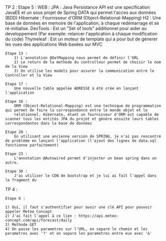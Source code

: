 TP 2 :
	Etape 5 :
		WEB : 
		JPA : Java Persistance API est une specification JavaEE et un sous projet de Spring DATA qui permet l'acces aux données (BDD) 
		Hibernate : Fournisseur d'ORM (Object-Relational-Mapping)
		H2 : Une base de données en memoire de l'application, à chaque redémarrage et se ré-initialise.
		DevTools : Est un "Set of tools" additionnel pour aider au developpement (Par exemple: relancer l'application à chaque modification du code)
		Thymeleaf : Est un moteur de template qui a pour but de génerer les vues des applications Web basées sur MVC

	Etape 13 : 
		1) L'annotation @GetMapping nous permet de définir l'URL 
		2) Le return de la methode du controlleur permet de choisir le nom de la View
		3) On utilise les models pour assurer la communication entre le Controller et la View

	Etape 17 :
		Une nouvelle table appelée ADRESSE à été crée en lançant l'application

	Etape 18 : 
		ORM (Object-Relational-Mapping) est une technique de programmation qui permet de faire la correspondance entre le monde objet et le
		relationnel. Hibernate, étant un fournisseur d'ORM est capable de scanner tous les entités JPA du projet et génére ensuite leurs tables correspondantes dans la base de données

	Etape 20 :
		En utilisant une ancienne version de SPRING, je n'ai pas rencontré de problème en lançant l'application (l'ajout des lignes de data.sql fonctionne parfaitement)

	Etape 23 : 
		L'annotation @Autowired permet d'injecter un bean spring dans un autre.

	Etape 30 :
		J'ai utiliser le CDN de bootstrap et je lui ai fait l'appel dans le fragment du


TP 4 :
	
	Etape 6 :

	1) Oui, il faut s'authentifier pour avoir une clé API pour pouvoir appeler Meteo Concept
	2) J'ai fait l'appel à ce lien : https://api.meteo-concept.com/api/forecast/daily
	3) Methode GET
	4) On passe les parametres sur l'URL, on separe le chemin et les parametres avec '?' et on separe les parametres entre eux avec '&'
	
